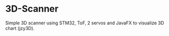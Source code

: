 # 3D-Scanner
 Simple 3D scanner using STM32, ToF, 2 servos and JavaFX to visualize 3D chart (jzy3D).
